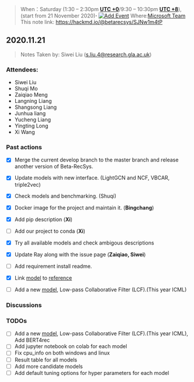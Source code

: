 

>When：Saturday (1:30 – 2:30pm **[UTC +0](https://24timezones.com/time-zone/utc#gref)**/9:30 – 10:30pm **[UTC +8](https://24timezones.com/time-zone/utc+8#gref)**), (start from 21 November 2020)**⋅** [![Add Event](https://img.shields.io/badge/Add-Event-blue)](https://github.com/beta-team/community/releases/download/meeting/bi-weekly.meeting.ics)
>Where:[Microsoft Team](http://tiny.cc/82t1tz)
>This note link: https://hackmd.io/@betarecsys/SJNw1m4tP

## 2020.11.21
> Notes Taken by: Siwei Liu (s.liu.4@research.gla.ac.uk)

### Attendees:
- Siwei Liu
- Shuqi Mo
- Zaiqiao Meng
- Langning Liang
- Shangsong Liang
- Junhua liang
- Yucheng Liang
- Yingting Long
- Xi Wang

### Past actions

- [x] Merge the current develop branch to the master branch and release another version of Beta-RecSys.
- [x] Update models with new interface. (LightGCN and NCF, VBCAR, triple2vec) 
- [x] Check models and benchmarking. (Shuqi)
- [x] Docker image for the project and maintain it. (**Bingchang**)
- [x] Add pip description (**Xi**)
- [ ] Add our project to conda (**Xi**)
- [x] Try all available models and check ambigous descriptions 
- [x] Update Ray along with the issue page (**Zaiqiao, Siwei**)
- [ ] Add requirement install readme.
- [x] Link [model](https://beta-recsys.readthedocs.io/en/develop/notes/models.html) to [reference](https://beta-recsys.readthedocs.io/en/develop/modules/models.html#beta_rec.models.cmn.CollaborativeMemoryNetwork) 
- [ ] Add a new [model](https://arxiv.org/pdf/2006.15516.pdf), Low-pass Collaborative Filter (LCF).(This year ICML)



### Discussions



### TODOs

- [ ] Add a new [model](https://arxiv.org/pdf/2006.15516.pdf), Low-pass Collaborative Filter (LCF).(This year ICML), Add BERT4rec
- [ ] Add jupyter notebook on colab for each model
- [ ] Fix cpu_info on both windows and linux
- [ ] Result table for all models
- [ ] Add more candidate models
- [ ] Add default tuning options for hyper parameters for each model
